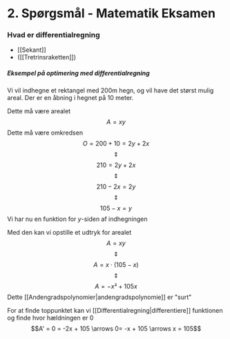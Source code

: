 # 2. Spørgsmål - Matematik Eksamen
### Hvad er differentialregning
- [[Sekant]]
- ([[Tretrinsraketten]])



##### Eksempel på optimering med differentialregning
Vi vil indhegne et rektangel med 200m hegn, og vil have det størst mulig areal. Der er en åbning i hegnet på 10 meter.

Dette må være arealet
$$A=xy$$
Dette må være omkredsen
$$O=200 + 10=2y + 2x$$
$$\Updownarrow$$
$$210 = 2y+2x$$
$$\Updownarrow$$
$$210 - 2x= 2y$$
$$\Updownarrow$$
$$105 - x = y$$
Vi har nu en funktion for $y$-siden af indhegningen

Med den kan vi opstille et udtryk for arealet
$$A=xy$$
$$\Updownarrow$$
$$A=x \cdot (105 - x)$$
$$\Updownarrow$$
$$A=-x²+105x$$
Dette [[Andengradspolynomier|andengradspolynomie]] er "surt" 

For at finde toppunktet kan vi [[Differentialregning|differentiere]] funktionen og finde hvor hældningen er $0$
$$A' = 0 = -2x + 105 \arrows 0= -x + 105 \arrows x = 105$$
